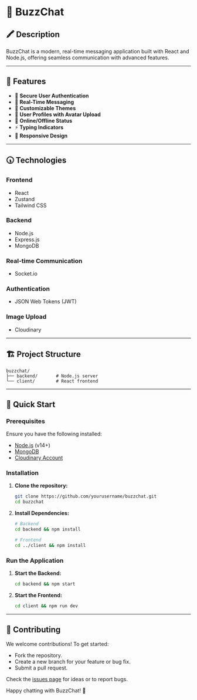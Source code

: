 # 🐝 BuzzChat

## 🖍 Description
BuzzChat is a modern, real-time messaging application built with React and Node.js, offering seamless communication with advanced features.

---

## 🚀 Features

- 🔐 **Secure User Authentication**
- 💬 **Real-Time Messaging**
- 🌈 **Customizable Themes**
- 👤 **User Profiles with Avatar Upload**
- 🔄 **Online/Offline Status**
- ⚡ **Typing Indicators**
- 📱 **Responsive Design**

---

## 🕠 Technologies

### **Frontend**
- React
- Zustand
- Tailwind CSS

### **Backend**
- Node.js
- Express.js
- MongoDB

### **Real-time Communication**
- Socket.io

### **Authentication**
- JSON Web Tokens (JWT)

### **Image Upload**
- Cloudinary

---

## 🏗️ Project Structure
```
buzzchat/
├── backend/       # Node.js server
└── client/        # React frontend
```

---

## 🚀 Quick Start

### **Prerequisites**

Ensure you have the following installed:
- [Node.js](https://nodejs.org/) (v14+)
- [MongoDB](https://www.mongodb.com/)
- [Cloudinary Account](https://cloudinary.com/)

### **Installation**

1. **Clone the repository:**
   ```bash
   git clone https://github.com/yourusername/buzzchat.git
   cd buzzchat
   ```

2. **Install Dependencies:**
   ```bash
   # Backend
   cd backend && npm install

   # Frontend
   cd ../client && npm install
   ```

### **Run the Application**

1. **Start the Backend:**
   ```bash
   cd backend && npm start
   ```

2. **Start the Frontend:**
   ```bash
   cd client && npm run dev
   ```

---

## 🤝 Contributing

We welcome contributions! To get started:
- Fork the repository.
- Create a new branch for your feature or bug fix.
- Submit a pull request.

Check the [issues page](https://github.com/yourusername/buzzchat/issues) for ideas or to report bugs.


Happy chatting with BuzzChat! 🔌

